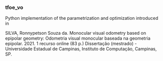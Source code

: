 ### tfoe_vo
Python implementation of the parametrization and optimization introduced in

SILVA, Ronnypetson Souza da. Monocular visual odometry based on epipolar geometry: Odometria visual monocular baseada na geometria epipolar. 2021. 1 recurso online (83 p.) Dissertação (mestrado) - Universidade Estadual de Campinas, Instituto de Computação, Campinas, SP.
